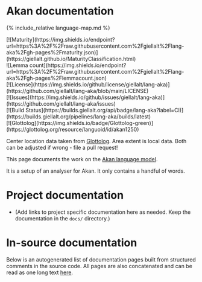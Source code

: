 # Akan documentation

<div class="twocolumn map" markdown="1">

{% include_relative language-map.md %}

<div class="badges" markdown="1">
[![Maturity](https://img.shields.io/endpoint?url=https%3A%2F%2Fraw.githubusercontent.com%2Fgiellalt%2Flang-aka%2Fgh-pages%2Fmaturity.json)](https://giellalt.github.io/MaturityClassification.html) <br/>
![Lemma count](https://img.shields.io/endpoint?url=https%3A%2F%2Fraw.githubusercontent.com%2Fgiellalt%2Flang-aka%2Fgh-pages%2Flemmacount.json) <br/>
[![License](https://img.shields.io/github/license/giellalt/lang-aka)](https://github.com/giellalt/lang-aka/blob/main/LICENSE) <br/>
[![Issues](https://img.shields.io/github/issues/giellalt/lang-aka)](https://github.com/giellalt/lang-aka/issues) <br/>
[![Build Status](https://builds.giellalt.org/api/badge/lang-aka?label=CI)](https://builds.giellalt.org/pipelines/lang-aka/builds/latest) <br/>
[![Glottolog](https://img.shields.io/badge/Glottolog-green)](https://glottolog.org/resource/languoid/id/akan1250)
</div>

Center location data taken from [Glottolog](https://glottolog.org/). Area extent is local data. Both can be adjusted if wrong - file a pull request!

</div>

This page documents the work on the [Akan language model](https://github.com/giellalt/lang-aka). 

It is a setup of an analyser for Akan.
It only contains a handful of words.

# Project documentation

* (Add links to project specific documentation here as needed. Keep the documentation in the `docs/` directory.)


# In-source documentation

Below is an autogenerated list of documentation pages built from structured comments in the source code. All pages are also concatenated and can be read as one long text [here](aka.md).
